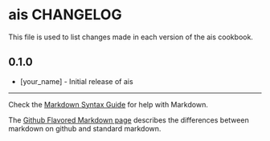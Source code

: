 ais CHANGELOG
=============

This file is used to list changes made in each version of the ais cookbook.

0.1.0
-----
- [your_name] - Initial release of ais

- - -
Check the [Markdown Syntax Guide](http://daringfireball.net/projects/markdown/syntax) for help with Markdown.

The [Github Flavored Markdown page](http://github.github.com/github-flavored-markdown/) describes the differences between markdown on github and standard markdown.
